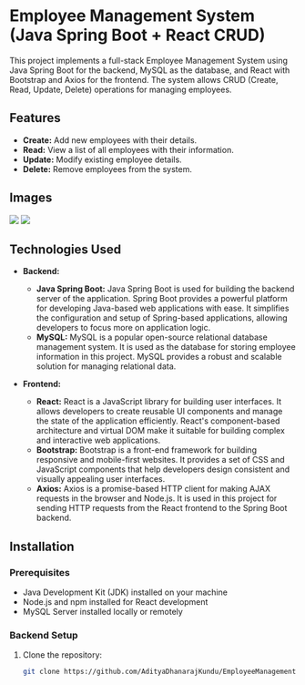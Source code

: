 # Employee Management System (Java Spring Boot + React CRUD)

This project implements a full-stack Employee Management System using Java Spring Boot for the backend, MySQL as the database, and React with Bootstrap and Axios for the frontend. The system allows CRUD (Create, Read, Update, Delete) operations for managing employees.

## Features

- **Create:** Add new employees with their details.
- **Read:** View a list of all employees with their information.
- **Update:** Modify existing employee details.
- **Delete:** Remove employees from the system.

## Images 

<img src="https://media.licdn.com/dms/image/D562DAQFOCD_3PzgDng/profile-treasury-image-shrink_800_800/0/1709228413709?e=1713596400&v=beta&t=oxAAd9uinB0UadDoEIC6C_vbW8Fhidc7fjuLmzkbWTw" />
<img src="https://media.licdn.com/dms/image/D562DAQHmmILbi45FzQ/profile-treasury-image-shrink_800_800/0/1709228387178?e=1713596400&v=beta&t=zbeapHF85TV8skl5_XKb39AJMVMvOPB4jqI29qDgTyI" />

## Technologies Used

- **Backend:**
  - **Java Spring Boot:** Java Spring Boot is used for building the backend server of the application. Spring Boot provides a powerful platform for developing Java-based web applications with ease. It simplifies the configuration and setup of Spring-based applications, allowing developers to focus more on application logic.
  - **MySQL:** MySQL is a popular open-source relational database management system. It is used as the database for storing employee information in this project. MySQL provides a robust and scalable solution for managing relational data.

- **Frontend:**
  - **React:** React is a JavaScript library for building user interfaces. It allows developers to create reusable UI components and manage the state of the application efficiently. React's component-based architecture and virtual DOM make it suitable for building complex and interactive web applications.
  - **Bootstrap:** Bootstrap is a front-end framework for building responsive and mobile-first websites. It provides a set of CSS and JavaScript components that help developers design consistent and visually appealing user interfaces.
  - **Axios:** Axios is a promise-based HTTP client for making AJAX requests in the browser and Node.js. It is used in this project for sending HTTP requests from the React frontend to the Spring Boot backend.

## Installation

### Prerequisites

- Java Development Kit (JDK) installed on your machine
- Node.js and npm installed for React development
- MySQL Server installed locally or remotely

### Backend Setup

1. Clone the repository:

   ```bash
   git clone https://github.com/AdityaDhanarajKundu/EmployeeManagementSystem.git
